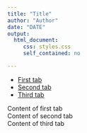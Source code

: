 ```yaml
---
title: "Title"
author: "Author"
date: "DATE"
output: 
  html_document:
     css: styles.css
     self_contained: no

---
```


<ul id="menu">
    <li><a href="#tab1">First tab</a></li>
    <li><a href="#tab2">Second tab</a></li>
    <li><a href="#tab3">Third tab</a></li>
</ul>
<div id="tab1" class="tab-content">Content of first tab</div>
<div id="tab2" class="tab-content">Content of second tab</div>
<div id="tab3" class="tab-content">Content of third tab</div>
